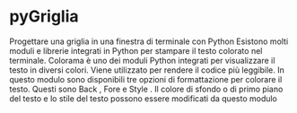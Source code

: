 # pyGriglia
Progettare una griglia in una finestra di terminale con Python
Esistono molti moduli e librerie integrati in Python per stampare il testo colorato nel terminale. 
Colorama è uno dei moduli Python integrati per visualizzare il testo in diversi colori. 
Viene utilizzato per rendere il codice più leggibile. In questo modulo sono disponibili tre opzioni di formattazione per colorare il testo. 
Questi sono Back , Fore e Style . 
Il colore di sfondo o di primo piano del testo e lo stile del testo possono essere modificati da questo modulo
